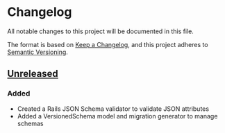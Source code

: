 # Changelog

All notable changes to this project will be documented in this file.

The format is based on [Keep a Changelog](https://keepachangelog.com/en/1.0.0/),
and this project adheres to [Semantic Versioning](https://semver.org/spec/v2.0.0.html).

## [Unreleased]

### Added

- Created a Rails JSON Schema validator to validate JSON attributes
- Added a VersionedSchema model and migration generator to manage schemas

[unreleased]: https://github.com/HealthDataInsight/structured_store/compare/...HEAD
